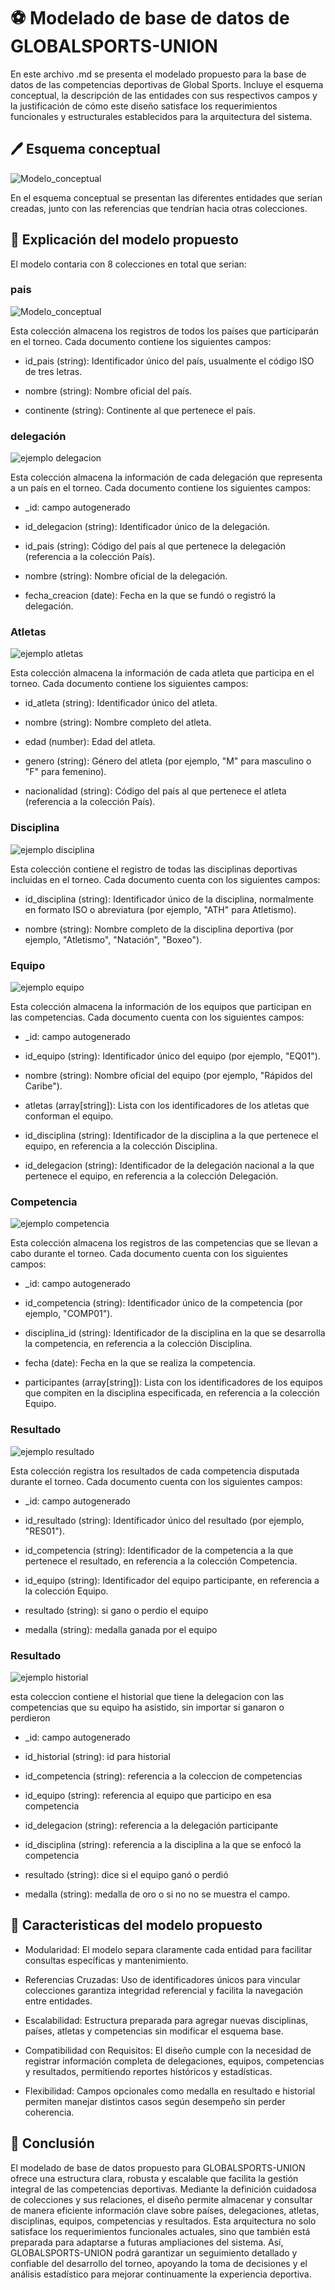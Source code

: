# ⚽ Modelado de base de datos de GLOBALSPORTS-UNION 

En este archivo .md se presenta el modelado propuesto para la base de datos de las competencias deportivas de Global Sports.
Incluye el esquema conceptual, la descripción de las entidades con sus respectivos campos y la justificación de cómo este diseño satisface los requerimientos funcionales y estructurales establecidos para la arquitectura del sistema.

## 🖊️ Esquema conceptual

![Modelo_conceptual](./Readme_images/Modelo_conceptual.png)

En el esquema conceptual se presentan las diferentes entidades que serían creadas, junto con las referencias que tendrían hacia otras colecciones.

## 💁 Explicación del modelo propuesto

El modelo contaria con 8 colecciones en total que serian:

### pais

![Modelo_conceptual](./Readme_images/ejemplo_pais.png)

Esta colección almacena los registros de todos los países que participarán en el torneo.
Cada documento contiene los siguientes campos:

- id_pais (string): Identificador único del país, usualmente el código ISO de tres letras.

- nombre (string): Nombre oficial del país.

- continente (string): Continente al que pertenece el país.

### delegación 

![ejemplo delegacion](./Readme_images/ejemplo_delegacion.png)

Esta colección almacena la información de cada delegación que representa a un país en el torneo.
Cada documento contiene los siguientes campos:

- _id: campo autogenerado

- id_delegacion (string): Identificador único de la delegación.

- id_pais (string): Código del país al que pertenece la delegación (referencia a la colección País).

- nombre (string): Nombre oficial de la delegación.

- fecha_creacion (date): Fecha en la que se fundó o registró la delegación.

### Atletas

![ejemplo atletas](./Readme_images/ejemplo_atleta.png)

Esta colección almacena la información de cada atleta que participa en el torneo.
Cada documento contiene los siguientes campos:

- id_atleta (string): Identificador único del atleta.

- nombre (string): Nombre completo del atleta.

- edad (number): Edad del atleta.

- genero (string): Género del atleta (por ejemplo, "M" para masculino o "F" para femenino).

- nacionalidad (string): Código del país al que pertenece el atleta (referencia a la colección País).

### Disciplina

![ejemplo disciplina](./Readme_images/ejemplo_disciplina.png)

Esta colección contiene el registro de todas las disciplinas deportivas incluidas en el torneo.
Cada documento cuenta con los siguientes campos:

- id_disciplina (string): Identificador único de la disciplina, normalmente en formato ISO o abreviatura (por ejemplo, "ATH" para Atletismo).

- nombre (string): Nombre completo de la disciplina deportiva (por ejemplo, "Atletismo", "Natación", "Boxeo").

### Equipo

![ejemplo equipo](./Readme_images/ejemplo_equipo.png)

Esta colección almacena la información de los equipos que participan en las competencias.
Cada documento cuenta con los siguientes campos:

- _id: campo autogenerado

- id_equipo (string): Identificador único del equipo (por ejemplo, "EQ01").

- nombre (string): Nombre oficial del equipo (por ejemplo, "Rápidos del Caribe").

- atletas (array[string]): Lista con los identificadores de los atletas que conforman el equipo.

- id_disciplina (string): Identificador de la disciplina a la que pertenece el equipo, en referencia a la colección Disciplina.

- id_delegacion (string): Identificador de la delegación nacional a la que pertenece el equipo, en referencia a la colección Delegación.

### Competencia

![ejemplo competencia](./Readme_images/ejemplo_competencia.png)

Esta colección almacena los registros de las competencias que se llevan a cabo durante el torneo.
Cada documento cuenta con los siguientes campos:

- _id: campo autogenerado

- id_competencia (string): Identificador único de la competencia (por ejemplo, "COMP01").

- disciplina_id (string): Identificador de la disciplina en la que se desarrolla la competencia, en referencia a la colección Disciplina.

- fecha (date): Fecha en la que se realiza la competencia.

- participantes (array[string]): Lista con los identificadores de los equipos que compiten en la disciplina especificada, en referencia a la colección Equipo.

### Resultado

![ejemplo resultado](./Readme_images/ejemplo%20resultado.png)

Esta colección registra los resultados de cada competencia disputada durante el torneo.
Cada documento cuenta con los siguientes campos:

- _id: campo autogenerado

- id_resultado (string): Identificador único del resultado (por ejemplo, "RES01").

- id_competencia (string): Identificador de la competencia a la que pertenece el resultado, en referencia a la colección Competencia.

- id_equipo (string): Identificador del equipo participante, en referencia a la colección Equipo.

- resultado (string): si gano o perdio el equipo 

- medalla (string): medalla ganada por el equipo

### Resultado

![ejemplo historial](./Readme_images/ejemplo_historial.png)

esta coleccion contiene el historial que tiene la delegacion con las competencias que su equipo ha asistido, sin importar si ganaron o perdieron

- _id: campo autogenerado

- id_historial (string): id para historial

- id_competencia (string): referencia a la coleccion de competencias

- id_equipo (string): referencia al equipo que participo en esa competencia

- id_delegacion (string): referencia a la delegación participante 

- id_disciplina (string): referencia a la disciplina a la que se enfocó la competencia

- resultado (string): dice si el equipo ganó o perdió

- medalla (string): medalla de oro o si no no se muestra el campo.

## 🧩 Caracteristicas del modelo propuesto

- Modularidad: El modelo separa claramente cada entidad para facilitar consultas específicas y mantenimiento.

- Referencias Cruzadas: Uso de identificadores únicos para vincular colecciones garantiza integridad referencial y facilita la navegación entre entidades.

- Escalabilidad: Estructura preparada para agregar nuevas disciplinas, países, atletas y competencias sin modificar el esquema base.

- Compatibilidad con Requisitos: El diseño cumple con la necesidad de registrar información completa de delegaciones, equipos, competencias y resultados, permitiendo reportes históricos y estadísticas.

- Flexibilidad: Campos opcionales como medalla en resultado e historial permiten manejar distintos casos según desempeño sin perder coherencia.

## 🏁 Conclusión
El modelado de base de datos propuesto para GLOBALSPORTS-UNION ofrece una estructura clara, robusta y escalable que facilita la gestión integral de las competencias deportivas. Mediante la definición cuidadosa de colecciones y sus relaciones, el diseño permite almacenar y consultar de manera eficiente información clave sobre países, delegaciones, atletas, disciplinas, equipos, competencias y resultados. Esta arquitectura no solo satisface los requerimientos funcionales actuales, sino que también está preparada para adaptarse a futuras ampliaciones del sistema. Así, GLOBALSPORTS-UNION podrá garantizar un seguimiento detallado y confiable del desarrollo del torneo, apoyando la toma de decisiones y el análisis estadístico para mejorar continuamente la experiencia deportiva.

